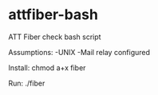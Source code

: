 # attfiber-bash
ATT Fiber check bash script

Assumptions:
-UNIX
-Mail relay configured

Install:
chmod a+x fiber

Run:
./fiber
